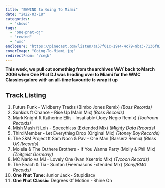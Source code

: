 ```yaml
---
title: "REWIND to Going To Miami"
date: "2022-03-18"
categories:
  - "shows"
tags:
  - "one-phat-dj"
  - "rewind"
  - "wmc"
enclosure: "https://pinecast.com/listen/3a57f01c-19a4-4c79-9ba3-7136f833ff35.mp3 49505024 audio/mpeg "
coverImage: "Going-To-Miami.jpg"
redirectFrom: "/cegb"
---
```


**This week, we pull out something from the archives WAY back to March 2006 when One Phat DJ was heading over to Miami for the WMC. Classics galore with an all-time favourite to wrap it up**.

## Track Listing

1. Future Funk - Wildberry Tracks (Bimbo Jones Remix) _(Boss Records)_
2. Sunkids ft Chance - Rise Up (Main Mix) _(Boss Records)_
3. Mark Knight ft Katherine Ellis - Insatiable (Joey Negro Remix) _(Toolroom Records)_
4. Mish Mash ft Lois - Speechless (Extended Mix) _(Mighty Data Records)_
5. Third Member - Let Everything Drop (Original Mix) _(Stoney Boy Records)_
6. The S&M Project ft Sam Noon & Pav - One Man (Basserz Remix) _(Bless UK Records)_
7. Molella & The Outhere Brothers - If You Wanna Party (Molly & Phil Mix) _(Zeitgeist Germany)_
8. MC Mario vs MJ - Lovely One (Ivan Xsentrix Mix) _(Tycoon Records)_
9. The Beach & Tia - Suntan (Freemasons Extended Mix) _(Sony/BMG Records)_
10. **One Phat Tune:** Junior Jack - Stupidisco
11. **One Phat Classic:** Degrees Of Motion - Shine On
